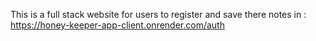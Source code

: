 This is a full stack website for users to register and save there notes in : https://honey-keeper-app-client.onrender.com/auth
